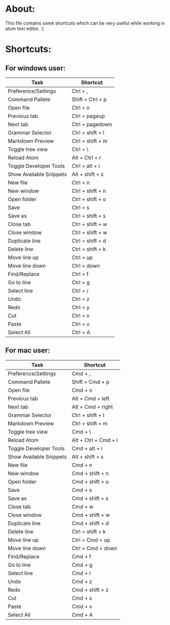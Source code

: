 # About:
This file contains some shortcuts which can be very useful while working in atom text editor. :)



# Shortcuts:

## For windows user:
| Task                    | Shortcut         |
| ----------------------- | ---------------- |
| Preference/Settings     | Ctrl + ,         |
| Command Pallete         | Shift + Ctrl + p |
| Open file               | Ctrl + o         |
| Previous tab            | Ctrl + pageup    |
| Next tab                | Ctrl + pagedown  |
| Grammar Selector        | Ctrl + shift + l |
| Markdown Preview        | Ctrl + shift + m |
| Toggle tree view        | Ctrl + \         |
| Reload Atom             | Alt + Ctrl + r   |
| Toggle Developer Tools  | Ctrl + alt + i   |
| Show Available Snippets | Alt + shift + s  |
| New file                | Ctrl + n         |
| New window              | Ctrl + shift + n |
| Open folder             | Ctrl + shift + o |
| Save                    | Ctrl + s         |
| Save as                 | Ctrl + shift + s |
| Close tab               | Ctrl + shift + w |
| Close window            | Ctrl + shift + w |
| Duplicate line          | Ctrl + shift + d |
| Delete line             | Ctrl + shift + k |
| Move line up            | Ctrl + up        |
| Move line down          | Ctrl + down      |
| Find/Replace            | Ctrl + f         |
| Go to line              | Ctrl + g         |
| Select line             | Ctrl + /         |
| Undo                    | Ctrl + z         |
| Redo                    | Ctrl + y         |
| Cut                     | Ctrl + x         |
| Paste                   | Ctrl + v         |
| Select All              | Ctrl + A         |

## For mac user:

| Task                    | Shortcut             |
| ----------------------- | -------------------- |
| Preference/Settings     | Cmd + ,              |
| Command Pallete         | Shift + Cmd + p      |
| Open file               | Cmd + o              |
| Previous tab            | Alt + Cmd + left     |
| Next tab                | Alt + Cmd + right    |
| Grammar Selector        | Ctrl + shift + l     |
| Markdown Preview        | Ctrl + shift + m     |
| Toggle tree view        | Cmd + \              |
| Reload Atom             | Alt + Ctrl + Cmd + l |
| Toggle Developer Tools  | Cmd + alt + i        |
| Show Available Snippets | Alt + shift + s      |
| New file                | Cmd + n              |
| New window              | Cmd + shift + n      |
| Open folder             | Cmd + shift + o      |
| Save                    | Cmd + s              |
| Save as                 | Cmd + shift + s      |
| Close tab               | Cmd + w              |
| Close window            | Cmd + shift + w      |
| Duplicate line          | Cmd + shift + d      |
| Delete line             | Ctrl + shift + k     |
| Move line up            | Ctrl + Cmd + up      |
| Move line down          | Ctrl + Cmd + down    |
| Find/Replace            | Cmd + f              |
| Go to line              | Cmd + g              |
| Select line             | Cmd +  l             |
| Undo                    | Cmd + z              |
| Redo                    | Cmd + shift + z      |
| Cut                     | Cmd + x              |
| Paste                   | Cmd + v              |
| Select All              | Cmd + A              |